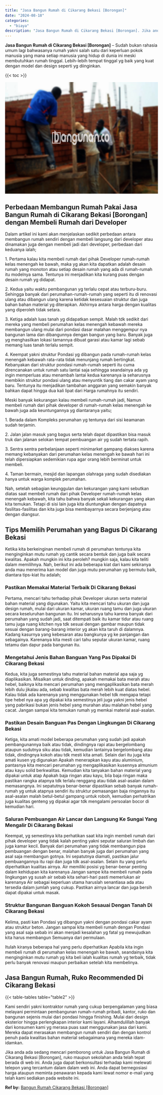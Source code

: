```yaml
---
title: "Jasa Bangun Rumah di Cikarang Bekasi [Borongan]"
date: "2024-08-18"
categories: 
  - "biaya"
description: "Jasa Bangun Rumah di Cikarang Bekasi [Borongan]. Jika anda ada sedang mencari pemborong untuk Jasa Bangun Rumah di Cikarang Bekasi [Borongan], ruko maupun..."
---
```


**Jasa Bangun Rumah di Cikarang Bekasi \[Borongan\]** – Sudah bukan rahasia umum lagi bahwasanya rumah yakni salah satu dari keperluan pokok manusia yang mana setiap manusia yang hidup di dunia ini meski membutuhkan rumah tinggal. Lebih-lebih tempat tinggal yg baik yang kuat dengan model dan design seperti yg diinginkan.

{{< toc >}}

![Jasa Bangun Rumah di Cikarang Bekasi [Borongan]](/images/borong-bangunan-41.png)

## Perbedaan Membangun Rumah Pakai Jasa Bangun Rumah di Cikarang Bekasi \[Borongan\] dengan Membeli Rumah dari Developer

Dalam artikel ini kami akan menjelaskan sedikit perbedaan antara membangun rumah sendiri dengan membeli langsung dari developer atau dinamakan juga dengan membeli jadi dari developer, perbedaan dari keduanya ialah;

1\. Pertama kalau kita membeli rumah dari pihak Developer rumah-rumah kelas menengah ke bawah, maka yg akan kita dapatkan adalah desain rumah yang monoton atau setiap desain rumah yang ada di rumah-rumah itu modelnya sama. Tentunya ini menjadikan kita kurang puas dengan desain rumah yg didapat.

2\. Kedua yaitu waktu pembangunan yg terlalu cepat atau terburu-buru. Sehingga banyak dari perumahan-rumah-rumah yang seperti itu di renovasi ulang atau dibangun ulang karena ketidak kesesuaian struktur dan juga bahan bahan material yg diterapkan. Akhirnya antara harga dengan kualitas yang diperoleh tidak setara.

3\. Ketiga adalah luas tanah yg didapatkan sempit. Malah tdk sedikit dari mereka yang membeli perumahan kelas menengah kebawah mereka membangun ulang mulai dari pondasi dasar malahan menggempur nya bangunan lama dan dibangunnya dengan bangun yang baru. Banyak juga yg menghasilkan lokasi tamannya dibuat garasi atau kamar lagi sebab memang luas tanah terlalu sempit.

4\. Keempat yakni struktur Pondasi yg dibangun pada rumah-rumah kelas menengah kebawah rata-rata tidak menunjang rumah bertingkat. Kebanyakan dari struktur pondasi rumah-rumah seperti itu cuma direncanakan untuk rumah satu lantai saja sehingga seandainya ada yg ingin memperluas atau menambah lantai kedua karenanya ia seharusnya membikin struktur pondasi ulang atau menyuntik tiang dan cakar ayam yang baru. Tentunya itu menjadikan tambahan anggaran yang semakin banyak bahkan dapat hingga dua kali lipat dari Harga rumahnya itu sendiri.

Meski banyak kekurangan kalau membeli rumah-rumah jadi, Namun membeli rumah dari pihak developer di rumah-rumah kelas menengah ke bawah juga ada keuntungannya yg diantaranya yaitu;

1\. Berada dalam Kompleks perumahan yg tentunya dari sisi keamanan sudah terjamin.

2\. Jalan jalan masuk yang bagus serta telah dapat dipastikan bisa masuk truk dan jalanan selokan tempat pembuangan air yg sudah tertata rapih.

3\. Sentra sentra perbelanjaan seperti minimarket gampang diakses karena memang kebanyakan dari perumahan kelas menengah ke bawah hari ini telah dipersiapkan sedemikian rupa agar orang lebih berminat untuk membeli.

4\. Taman bermain, mesjid dan lapangan olahraga yang sudah disediakan hanya untuk warga komplek perumahan.

Nah, setelah sebagian keunggulan dan kekurangan yang kami sebutkan diatas saat membeli rumah dari pihak Developer rumah-rumah kelas menengah kebawah, kita tahu bahwa banyak sekali kekurangan yang akan kita temukan. Tetapi di sisi lain juga kita diuntungkan dengan dapatnya fasilitas-fasilitas dan kita juga bisa membayarnya secara berjenjang atau dengan diangsur.

## Tips Memilih Perumahan yang Bagus Di Cikarang Bekasi

Ketika kita berkeinginan membeli rumah di perumahan tentunya kita menginginkan mutu rumah yg cantik secara bentuk dan juga baik secara kwalitas. Apakah mungkin ini kita peroleh? mungkin saja, kalau kita teliti dalam memilihnya. Nah, berikut ini ada beberapa kiat dari kami sekiranya anda mau menerima kan model dan juga mutu perumahan yg bermutu baik, diantara tips-kiat Itu adalah;

### Pastikan Memakai Material Terbaik Di Cikarang Bekasi

Pertama, mencari tahu terhadap pihak Developer ukuran serta material bahan material yang digunakan. Yaitu kita mencari tahu ukuran dan juga design rumah, mulai dari ukuran kamar, ukuran ruang tamu dan juga ukuran secara keseluruhan bangunan itu. Ini seharusnya tahu karena banyak dari perumahan yang sudah jadi, saat ditempati baik itu kamar tidur atau ruang tamu juga ruang kitchen nya tdk sesuai dengan gambar maupun tidak sesuai dengan barang-barang interior yg akan kita taruh di dalamnya. Kadang kasurnya yang kebesaran atau bangkunya yg ke panjangan dan sebagainya. Karenanya kita mesti cari tahu seputar ukuran kamar, ruang tetamu dan dapur pada bangunan itu.

### Mengetahui Jenis Bahan Banguan Yang Pas Dipakai Di Cikarang Bekasi

Kedua, kita juga semestinya tahu material bahan material apa saja yg diaplikasikan. Misalkan untuk dinding, apakah memakai bata merah atau hebel, baiknya kita mencari perumahan yang mengaplikasikan bata merah lebih dulu jikalau ada, sebab kwalitas bata merah lebih kuat diatas hebel. Kalau tidak ada karenanya yang menggunakan hebel tdk mengapa tetapi tipe hebel nya apa yg dipakai kita semestinya jeli juga yakni jenis hebel yang pabrikasi bukan jenis hebel yang murahan atau malahan hebel yang cacat. Jangan sampai kita temukan rumah yg memkai material asal-asalan.

### Pastikan Desain Banguan Pas Dengan Lingkungan Di Cikarang Bekasi

Ketiga, kita amati model beberapa perumahan yang sudah jadi apakah pembangunannya baik atau tidak, dindingnya rapi atau bergelombang ataupun sudutnya siku atau tidak, kemudian lantainya bergelombang atau tidak, dindingnya kokoh atau tdk mesti kita amati. Selain dari itu juga kita amati kusen yg digunakan Apakah menerapkan kayu atau aluminium, pantasnya kita mencari perumahan yg mengaplikasikan kusennya almunium atau kayu solid berkwalitas. Kemudian kita tanyakan bahan material yang dipakai untuk atap Apakah baja ringan atau kayu, bila baja ringan maka pastikan rangka atapnya tdk terlalu renggang atau tidak asal-asalan dalam memasangnya. Ini sepatutnya benar-benar dipastikan sebab banyak rumah-rumah yg untuk atapnya sendiri itu struktur pemasangan baja ringannya itu asal-asalan malah betul-betul gampang untuk roboh, kemudian perhatrikan juga kualitas genteng yg dipakai agar tdk mengalami persoalan bocor di kemudian hari.

### Saluran Pembuangan Air Lancar dan Langsung Ke Sungai Yang Mengalir Di Cikarang Bekasi

Keempat, yg semestinya kita perhatikan saat kita ingin membeli rumah dari pihak developer yang tidak kalah penting yakni seputar saluran limbah dan juga kamar kecil. Banyak dari perumahan yang tidak membangun pipa pembuangan dengan benar, malahan banyak juga dari perumahan yang asal saja membangun gotnya. Ini sepatutnya diamati, pastikan jalur pembuangannya itu rapi dan juga tdk asal-asalan. Selain itu yang perlu diperhatikan kualitas airnya. Air memiliki posisi yg benar-benar penting dalam kehidupan kita karenanya Jangan sampe kita membeli rumah pada lingkungan yg susah air sebab kita sehari-hari pasti memerlukan air karenanya Air sebagai keperluan utama haruslah senantiasa ada atau tersedia dalam jumlah yang cukup. Pastikan airnya lancar dan juga bersih dapat dipakai untuk masak.

### Struktur Bangunan Banguan Kokoh Sesauai Dengan Tanah Di Cikarang Bekasi

Kelima, pasti kan Pondasi yg dibangun yakni dengan pondasi cakar ayam atau struktur beton. Jangan sampai kita membeli rumah dengan Pondasi yang asal saja sebab ini akan menjadi kesalahan yg fatal yg mewujudkan kita harus membangun Semuanya dari permulaan.

Itulah kiranya beberapa hal yang perlu diperhatikan Apabila kita ingin membeli rumah di perumahan kelas menengah ke bawah, seandainya kita menginginkan mutu rumah yg kita beli ialah kualitas rumah yg terbaik, tidak perlu banyak renovasi maupun perbaikan setelah kita membelinya.

## Jasa Bangun Rumah, Ruko Recommended Di Cikarang Bekasi

{{< table-tables table="table2" >}}

Kami sendiri yakni kontraktor rumah yang cukup berpengalaman yang biasa melayani permintaan pembangunan rumah-rumah pribadi, kantor, ruko dan bangunan sejenis mulai dari pondasi hingga finishing. Mulai dari design eksterior hingga perlengkapan interior kami layani. Alhamdulillah banyak dari konsumen kami yg merasa puas saat menggunakan jasa dari kami. Mereka dapat merasakan membangun rumah sendiri dan dengan kontrol penuh pada kwalitas bahan material sebagaimana yang mereka idam-idamkan.

Jika anda ada sedang mencari pemborong untuk Jasa Bangun Rumah di Cikarang Bekasi \[Borongan\], ruko maupun sekolahan anda telah tepat berada di web ini. Anda juga dapat berkonsultasi terhadap kami melewati telepon yang tercantum dalam dalam web ini. Anda dapat bernegosiasi harga ataupun meminta penawaran kepada kami lewat nomor e-mail yang telah kami sediakan pada website ini.

**Ref by:** [Bangun Rumah Cikarang Bekasi [Borongan]](https://id.wikipedia.org/wiki/Bangun)
